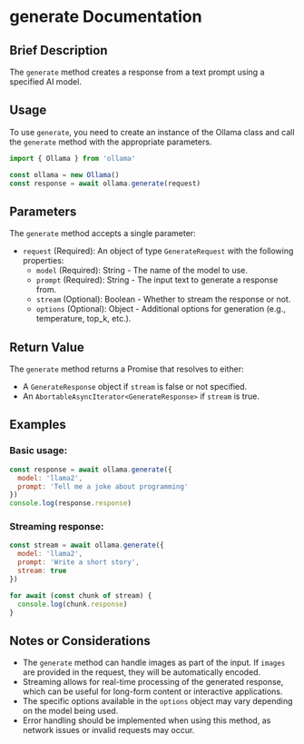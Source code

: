 # generate Documentation

## Brief Description
The `generate` method creates a response from a text prompt using a specified AI model.

## Usage
To use `generate`, you need to create an instance of the Ollama class and call the `generate` method with the appropriate parameters.

```javascript
import { Ollama } from 'ollama'

const ollama = new Ollama()
const response = await ollama.generate(request)
```

## Parameters
The `generate` method accepts a single parameter:

- `request` (Required): An object of type `GenerateRequest` with the following properties:
  - `model` (Required): String - The name of the model to use.
  - `prompt` (Required): String - The input text to generate a response from.
  - `stream` (Optional): Boolean - Whether to stream the response or not.
  - `options` (Optional): Object - Additional options for generation (e.g., temperature, top_k, etc.).

## Return Value
The `generate` method returns a Promise that resolves to either:
- A `GenerateResponse` object if `stream` is false or not specified.
- An `AbortableAsyncIterator<GenerateResponse>` if `stream` is true.

## Examples

### Basic usage:
```javascript
const response = await ollama.generate({
  model: 'llama2',
  prompt: 'Tell me a joke about programming'
})
console.log(response.response)
```

### Streaming response:
```javascript
const stream = await ollama.generate({
  model: 'llama2',
  prompt: 'Write a short story',
  stream: true
})

for await (const chunk of stream) {
  console.log(chunk.response)
}
```

## Notes or Considerations
- The `generate` method can handle images as part of the input. If `images` are provided in the request, they will be automatically encoded.
- Streaming allows for real-time processing of the generated response, which can be useful for long-form content or interactive applications.
- The specific options available in the `options` object may vary depending on the model being used.
- Error handling should be implemented when using this method, as network issues or invalid requests may occur.